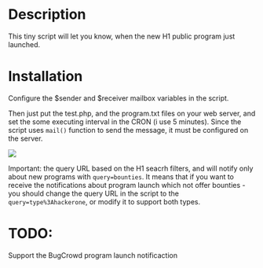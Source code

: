 # Description
This tiny script will let you know, when the new H1 public program just launched.


# Installation
Configure the $sender and $receiver mailbox variables in the script.

Then just put the test.php, and the program.txt files on your web server, and set the some executing interval in the CRON (i use 5 minutes).
Since the script uses `mail()` function to send the message, it must be configured on the server.

![](https://lh5.googleusercontent.com/M-SeCYH3Umzl_otQvc5e4eEf-zy_qkUYiD5XJZ9BZScEocD9-kMmhOoVG8Vg2OFRvbl5Rxp4pXB4nvY=w1920-h974)

Important: the query URL based on the H1 seacrh filters, and will notify only about new programs with `query=bounties`. It means that if you want to receive the notifications about program launch which not offer bounties - you should change the query URL in the script to the `query=type%3Ahackerone`, or modify it to support both types.


# TODO:
Support the BugCrowd program launch notificaction
